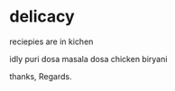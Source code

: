 # delicacy

reciepies are in kichen

idly
puri 
dosa 
masala dosa
chicken biryani


thanks,
Regards.
